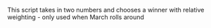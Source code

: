 This script takes in two numbers and chooses a winner with relative weighting - only used when March rolls around
